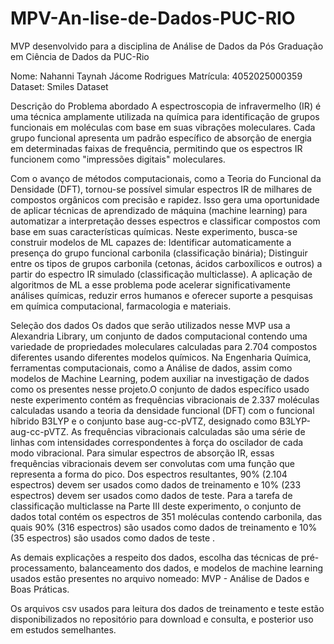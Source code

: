 # MPV-An-lise-de-Dados-PUC-RIO
MVP desenvolvido para a disciplina de Análise de Dados da Pós Graduação em Ciência de Dados da PUC-Rio

Nome: Nahanni Taynah Jácome Rodrigues
Matrícula: 4052025000359
Dataset: Smiles Dataset

Descrição do Problema abordado
A espectroscopia de infravermelho (IR) é uma técnica amplamente utilizada na química para identificação de grupos funcionais em moléculas com base em suas vibrações moleculares. Cada grupo funcional apresenta um padrão específico de absorção de energia em determinadas faixas de frequência, permitindo que os espectros IR funcionem como "impressões digitais" moleculares.

Com o avanço de métodos computacionais, como a Teoria do Funcional da Densidade (DFT), tornou-se possível simular espectros IR de milhares de compostos orgânicos com precisão e rapidez. Isso gera uma oportunidade de aplicar técnicas de aprendizado de máquina (machine learning) para automatizar a interpretação desses espectros e classificar compostos com base em suas características químicas.
Neste experimento, busca-se construir modelos de ML capazes de:
Identificar automaticamente a presença do grupo funcional carbonila (classificação binária);
Distinguir entre os tipos de grupos carbonila (cetonas, ácidos carboxílicos e outros) a partir do espectro IR simulado (classificação multiclasse).
A aplicação de algoritmos de ML a esse problema pode acelerar significativamente análises químicas, reduzir erros humanos e oferecer suporte a pesquisas em química computacional, farmacologia e materiais.

Seleção dos dados
Os dados que serão utilizados nesse MVP usa a Alexandria Library, um conjunto de dados computacional contendo uma variedade de propriedades moleculares calculadas para 2.704 compostos diferentes usando diferentes modelos químicos. Na Engenharia Química, ferramentas computacionais, como a Análise de dados, assim como modelos de Machine Learning, podem auxiliar na investigação de dados como os presentes nesse projeto.O conjunto de dados específico usado neste experimento contém as frequências vibracionais de 2.337 moléculas calculadas usando a teoria da densidade funcional (DFT) com o funcional híbrido B3LYP e o conjunto base aug-cc-pVTZ, designado como B3LYP-aug-cc-pVTZ. As frequências vibracionais calculadas são uma série de linhas com intensidades correspondentes à força do oscilador de cada modo vibracional. Para simular espectros de absorção IR, essas frequências vibracionais devem ser convolutas com uma função que representa a forma do pico.
Dos espectros resultantes, 90% (2.104 espectros) devem ser usados como dados de treinamento e 10% (233 espectros) devem ser usados como dados de teste. Para a tarefa de classificação multiclasse na Parte III deste experimento, o conjunto de dados total contém os espectros de 351 moléculas contendo carbonila, das quais 90% (316 espectros) são usados como dados de treinamento e 10% (35 espectros) são usados como dados de teste .

As demais explicações a respeito dos dados, escolha das técnicas de pré-processamento, balanceamento dos dados, e modelos de machine learning usados estão presentes no arquivo nomeado: 
MVP - Análise de Dados e Boas Práticas.

Os arquivos csv usados para leitura dos dados de treinamento e teste estão disponibilizados no repositório para download e consulta, e posterior uso em estudos semelhantes. 


